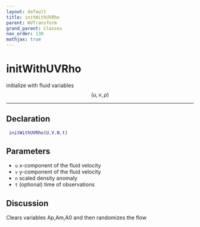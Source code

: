 ```yaml
---
layout: default
title: initWithUVRho
parent: WVTransform
grand_parent: Classes
nav_order: 130
mathjax: true
---
```


#  initWithUVRho

initialize with fluid variables $$(u,v,\rho)$$


---

## Declaration
```matlab
 initWithUVRho(U,V,N,t)
```
## Parameters
+ `u`  x-component of the fluid velocity
+ `v`  y-component of the fluid velocity
+ `n`  scaled density anomaly
+ `t`  (optional) time of observations

## Discussion

  Clears variables Ap,Am,A0 and then randomizes the flow
            
